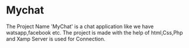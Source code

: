 # Mychat

The Project Name 'MyChat' is a chat application like we have watsapp,facebook etc.
The project is made with the help of html,Css,Php and Xamp Server is used for Connection.
